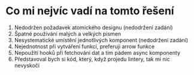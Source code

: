 # Co mi nejvíc vadí na tomto řešení

  1. Nedodržen požadavek atomického designu (nedodržení zadání)
  2. Špatné používání malých a velkých písmen
  3. Nesystematické umístění jednotlivých komponent (nedodržení zadání)
  4. Nejednotnost při vytváření funkcí, preferuji arrow funkce
  5. Nepoužití hooků při fetchování dat a tím pádem async komponenty
  6. Představoval bych si kód, který, když projedu lintery, tak mi nic nevyskočí
